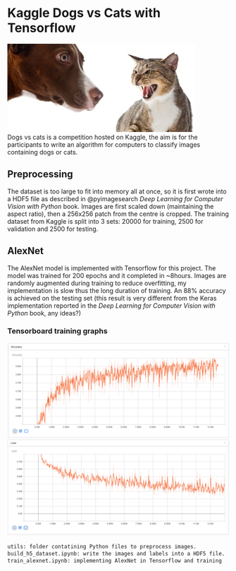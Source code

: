 # Kaggle Dogs vs Cats with Tensorflow
![cat_vs_dog](img/front_page.png)  
Dogs vs cats is a competition hosted on Kaggle, the aim is for the participants to write an algorithm for computers to classify images containing dogs or cats.   
  

## Preprocessing  
The dataset is too large to fit into memory all at once, so it is first wrote into a HDF5 file as described in @pyimagesearch _Deep Learning for Computer Vision with Python_ book. 
Images are first scaled down (maintaining the aspect ratio), then a 256x256 patch from the centre is cropped. The training dataset from Kaggle is split into 3 sets: 20000 for training, 2500 for validation and 2500 for testing.   
  
## AlexNet
The AlexNet model is implemented with Tensorflow for this project. The model was trained for 200 epochs and it completed in ~8hours. Images are randomly augmented during training to reduce overfitting, my implementation is slow thus the long duration of training. An 88% accuracy is achieved on the testing set (this result is very different from the Keras implementation reported in the _Deep Learning for Computer Vision with Python_ book, any ideas?)  

### Tensorboard training graphs  
![accuracy](img/accuracy.PNG)
![loss](img/loss.PNG)

```
utils: folder contatining Python files to preprocess images.
build_h5_dataset.ipynb: write the images and labels into a HDF5 file.
train_alexnet.ipynb: implementing AlexNet in Tensorflow and training
```

